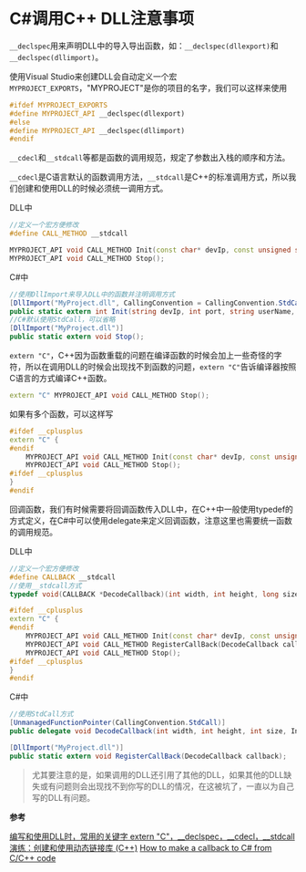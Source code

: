 # C#调用C++ DLL注意事项

`__declspec`用来声明DLL中的导入导出函数，如：`__declspec(dllexport)`和`__declspec(dllimport)`。

使用Visual Studio来创建DLL会自动定义一个宏`MYPROJECT_EXPORTS`，"MYPROJECT"是你的项目的名字，我们可以这样来使用
```cpp
#ifdef MYPROJECT_EXPORTS
#define MYPROJECT_API __declspec(dllexport)
#else
#define MYPROJECT_API __declspec(dllimport)
#endif
```

`__cdecl`和`__stdcall`等都是函数的调用规范，规定了参数出入栈的顺序和方法。

`__cdecl`是C语言默认的函数调用方法，`__stdcall`是C++的标准调用方式，所以我们创建和使用DLL的时候必须统一调用方式。

DLL中
```cpp
//定义一个宏方便修改
#define CALL_METHOD __stdcall

MYPROJECT_API void CALL_METHOD Init(const char* devIp, const unsigned short port, const char* userName, const char* password);
MYPROJECT_API void CALL_METHOD Stop();
```
C#中
```csharp
//使用DllImport来导入DLL中的函数并注明调用方式
[DllImport("MyProject.dll", CallingConvention = CallingConvention.StdCall)]
public static extern int Init(string devIp, int port, string userName, string password);
//C#默认使用StdCall，可以省略
[DllImport("MyProject.dll")]
public static extern void Stop();
```

`extern "C"`，C++因为函数重载的问题在编译函数的时候会加上一些奇怪的字符，所以在调用DLL的时候会出现找不到函数的问题，`extern "C"`告诉编译器按照C语言的方式编译C++函数。
```cpp
extern "C" MYPROJECT_API void CALL_METHOD Stop();
```
如果有多个函数，可以这样写
```cpp
#ifdef __cplusplus
extern "C" {
#endif
	MYPROJECT_API void CALL_METHOD Init(const char* devIp, const unsigned short port, const char* userName, const char* password);
	MYPROJECT_API void CALL_METHOD Stop();
#ifdef __cplusplus
}
#endif
```

回调函数，我们有时候需要将回调函数传入DLL中，在C++中一般使用typedef的方式定义，在C#中可以使用delegate来定义回调函数，注意这里也需要统一函数的调用规范。

DLL中
```cpp
//定义一个宏方便修改
#define CALLBACK __stdcall
//使用__stdcall方式
typedef void(CALLBACK *DecodeCallback)(int width, int height, long size, char* buf);

#ifdef __cplusplus
extern "C" {
#endif
	MYPROJECT_API void CALL_METHOD Init(const char* devIp, const unsigned short port, const char* userName, const char* password);
	MYPROJECT_API void CALL_METHOD RegisterCallBack(DecodeCallback callback);
	MYPROJECT_API void CALL_METHOD Stop();
#ifdef __cplusplus
}
#endif
```
C#中
```csharp
//使用StdCall方式
[UnmanagedFunctionPointer(CallingConvention.StdCall)]
public delegate void DecodeCallback(int width, int height, int size, IntPtr buf);

[DllImport("MyProject.dll")]
public static extern void RegisterCallBack(DecodeCallback callback);
```

>尤其要注意的是，如果调用的DLL还引用了其他的DLL，如果其他的DLL缺失或有问题则会出现找不到你写的DLL的情况，在这被坑了，一直以为自己写的DLL有问题。

**参考**

[编写和使用DLL时，常用的关键字 extern "C"，__declspec，__cdecl，__stdcall](http://blog.csdn.net/bobbypeng/article/details/6427441)
[演练：创建和使用动态链接库 (C++)](https://msdn.microsoft.com/zh-cn/library/ms235636.aspx)
[How to make a callback to C# from C/C++ code](https://www.codeproject.com/Tips/318140/How-to-make-a-callback-to-Csharp-from-C-Cplusplus)